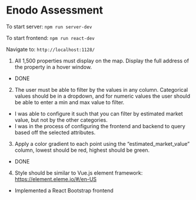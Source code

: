 # Enodo Assessment

To start server:
`npm run server-dev`

To start frontend:
`npm run react-dev`

Navigate to:
`http://localhost:1128/`

1. All 1,500 properties must display on the map. Display the full address of the property in a hover window.

  - DONE

2. The user must be able to filter by the values in any column. Categorical values should be in a dropdown, and for numeric values the user should be able to enter a min and max value to filter.

- I was able to configure it such that you can filter by estimated market value, but not by the other categories.
- I was in the process of configuring the frontend and backend to query based off the selected attributes. 

3. Apply a color gradient to each point using the “estimated_market_value” column, lowest should be red, highest should be green.

  - DONE

4. Style should be similar to Vue.js element framework: https://element.eleme.io/#/en-US

- Implemented a React Bootstrap frontend
